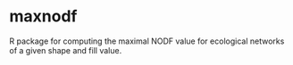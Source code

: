 # maxnodf
R package for computing the maximal NODF value for ecological networks of a given shape and fill value.

